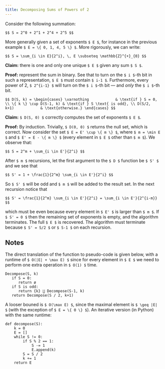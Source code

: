```yaml
---
title: Decomposing Sums of Powers of 2
---
```


Consider the following summation:

`$$
S = 2^0 + 2^1 + 2^4 + 2^5
$$`

More generally given a set of exponents `$ E $`, for instance
in the previous example `$ E = \{ 0, 1, 4, 5 \} $`. More rigorously,
we can write:

`$$
S = \sum_{i \in E}{2^i}, \, E \subseteq \mathbb{Z}^{+}_{0}
$$`

**Claim:** there is one and only one unique `$ E $` given any
sum `$ S $`.

**Proof:** represent the sum in binary. See that to turn on the
`$ i $`-th bit in such a representation, `$ E $` must contain
`$ i-1 $`. Furthermore, every power of 2, `$ 2^{i-1} $` will turn
on the `$ i $`-th bit — and _only_ the `$ i $`-th bit.

`$$
D(S, k) = \begin{cases}
   \varnothing            & \text{if } S = 0, \\
   \{ k \} \cup D(S-1, k) & \text{if } S \text{ is odd}, \\
   D(S/2, k+1)            & \text{otherwise.}
\end{cases}
$$`

**Claim:** `$ D(S, 0) $` correctly computes the set of exponents `$ E $`.

**Proof:** By induction. Trivially, `$ D(0, 0) $` returns
the null set, which is correct. Now consider the set
`$ E = E' \cup \{ m \} $`, where `$ m = \min E $` and
`$ E' = E - \{ m \} $` (every element in `$ E $` other
than `$ m $`). We observe that:

`$$
S = 2^m + \sum_{i \in E'}{2^i}
$$`

After `$ m $` recursions, let the first argument to the
`$ D $` function be `$ S' $` and we see that

`$$
S' = 1 + \frac{1}{2^m} \sum_{i \in E'}{2^i}
$$`

So `$ S' $` will be odd and `$ m $` will be added to the
result set. In the next recursion notice that

`$$
S' = \frac{1}{2^m} \sum_{i \in E'}{2^i} = \sum_{i \in E'}{2^{i-m}}
$$`

which must be even because every element in `$ E' $` is
larger than `$ m $`. If `$ S' = 0 $` then the remaining set of
exponents is empty, and the algorithm terminates. The full
`$ E $` is recovered. The algorithm must terminate because
`$ S' = S/2 $` or `$ S-1 $` on each recursion.

## Notes

The direct translation of the function to pseudo-code is
given below, with a runtime of `$ O(|E| + \max E) $` since
for every element in `$ E $` we need to perform one extra
operation in `$ O(1) $` time.

```
Decompose(S, k)
   if S = 0:
      return ø
   if S is odd:
      return {k} ⋃ Decompose(S-1, k)
   return Decompose(S / 2, k+1)
```

A looser bouned is `$ O(\max E) $`, since the maximal element
is `$ \geq |E| $` (with the exception of `$ E = \{ 0 \} $`).
An iterative version (in Python) with the same runtime:

```
def decompose(S):
    k = 0
    E = []
    while S != 0:
        if S % 2 == 1:
            S -= 1
            E.append(k)
        S = S / 2
        k += 1
    return E
```
